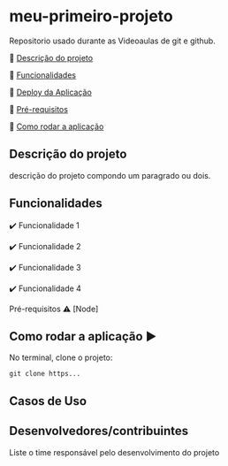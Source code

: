 # meu-primeiro-projeto
Repositorio usado durante as Videoaulas de git e github.

:small_blue_diamond: [Descrição do projeto](#descrição-do-projeto)

:small_blue_diamond: [Funcionalidades](#funcionalidades)

:small_blue_diamond: [Deploy da Aplicação](#deploy-da-aplicacao-dash)

:small_blue_diamond: [Pré-requisitos](#pré-requisitos)

:small_blue_diamond: [Como rodar a aplicação](#como-rodar-a-aplicacao)

## Descrição do projeto

 <p align="justify">
   descrição do projeto compondo um paragrado ou dois.
 </p>

## Funcionalidades
  
✔️ Funcionalidade 1

✔️ Funcionalidade 2

✔️ Funcionalidade 3

✔️ Funcionalidade 4

Pré-requisitos
⚠️ [Node]

## Como rodar a aplicação ▶️

No terminal, clone o projeto:
```
git clone https...
```
## Casos de Uso

## Desenvolvedores/contribuintes
Liste o time responsável pelo desenvolvimento do projeto
